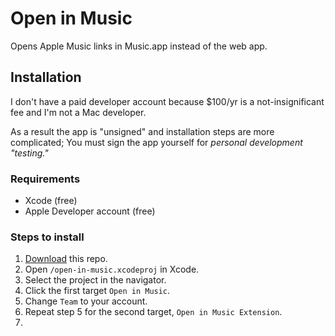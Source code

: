 # Open in Music

Opens Apple Music links in Music.app instead of the web app.

## Installation

I don't have a paid developer account because $100/yr is a not-insignificant fee and I'm not a Mac developer.

As a result the app is "unsigned" and installation steps are more complicated; You must sign the app yourself for *personal development "testing."*

### Requirements

- Xcode (free)
- Apple Developer account (free)

### Steps to install

1. [Download](https://github.com/mattdanielmurphy/open-in-music/archive/v0.1.zip) this repo.
2. Open `/open-in-music.xcodeproj` in Xcode.
3. Select the project in the navigator.
4. Click the first target `Open in Music`.
5. Change `Team` to your account.
6. Repeat step 5 for the second target, `Open in Music Extension`.
7. 
